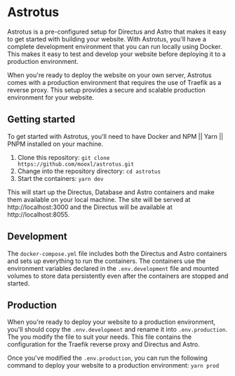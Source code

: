 # Astrotus

Astrotus is a pre-configured setup for Directus and Astro that makes it easy to get started with building your website. With Astrotus, you'll have a complete development environment that you can run locally using Docker. This makes it easy to test and develop your website before deploying it to a production environment.

When you're ready to deploy the website on your own server, Astrotus comes with a production environment that requires the use of Traefik as a reverse proxy. This setup provides a secure and scalable production environment for your website.

## Getting started

To get started with Astrotus, you'll need to have Docker and NPM || Yarn || PNPM installed on your machine.

1. Clone this repository: `git clone https://github.com/mooxl/astrotus.git`
2. Change into the repository directory: `cd astrotus`
3. Start the containers: `yarn dev`

This will start up the Directus, Database and Astro containers and make them available on your local machine. The site will be served at http://localhost:3000 and the Directus will be available at http://localhost:8055.

## Development

The `docker-compose.yml` file includes both the Directus and Astro containers and sets up everything to run the containers. The containers use the environment variables declared in the `.env.development` file and mounted volumes to store data persistently even after the containers are stopped and started.

## Production

When you're ready to deploy your website to a production environment, you'll should copy the `.env.development` and rename it into `.env.production`. The you modify the file to suit your needs. This file contains the configuration for the Traefik reverse proxy and Directus and Astro.

Once you've modified the `.env.production`, you can run the following command to deploy your website to a production environment: `yarn prod`

